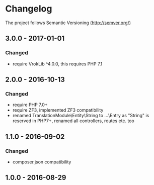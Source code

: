 # Changelog

The project follows Semantic Versioning (http://semver.org/)

## 3.0.0 - 2017-01-01
### Changed
- require VrokLib ^4.0.0, this requires PHP 7.1

## 2.0.0 - 2016-10-13
### Changed
- require PHP 7.0+
- require ZF3, implemented ZF3 compatibility
- renamed TranslationModule\Entity\String to ...\Entry as "String" is reserved
  in PHP7+, renamed all controllers, routes etc. too

## 1.1.0 - 2016-09-02
### Changed
- composer.json compatibility

## 1.0.0 - 2016-08-29